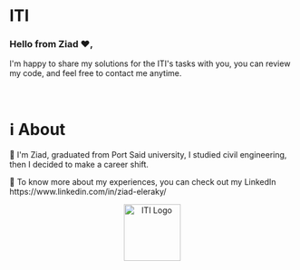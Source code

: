 # ITI      
                      
<h3>Hello from Ziad ❤️,</h3> 
          
I'm happy to share my solutions for the ITI's tasks with you, you can review my code, and feel free to contact me anytime.
  
<br>
  
<h1>ℹ️ About</h1>
<p>📌 I'm Ziad, graduated from Port Said university, I studied civil engineering, then I decided to make a career shift.</p>
<p>📌 To know more about my experiences, you can check out my LinkedIn https://www.linkedin.com/in/ziad-eleraky/</p>
 

<div align="center"><img src="https://www.iti.gov.eg/assets/images/iti-logo.png" alt="ITI Logo" width="100" /></div>
